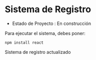 <h1> Sistema de Registro </h1>

- Estado de Proyecto : En construcción

Para ejecutar el sistema, debes poner:

``` npm install react ```

Sistema de registro actualizado
